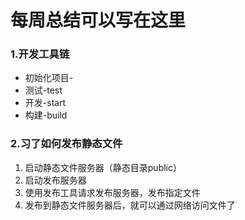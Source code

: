 # 每周总结可以写在这里

### 1.开发工具链

- 初始化项目-
- 测试-test
- 开发-start
- 构建-build

### 2.习了如何发布静态文件

1. 启动静态文件服务器（静态目录public）
2. 启动发布服务器
3. 使用发布工具请求发布服务器，发布指定文件
4. 发布到静态文件服务器后，就可以通过网络访问文件了